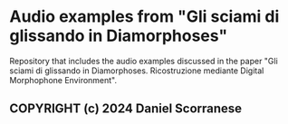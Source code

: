 # Audio examples from "Gli sciami di glissando in Diamorphoses"
Repository that includes the audio examples discussed in the paper "Gli sciami di glissando in Diamorphoses. Ricostruzione mediante Digital Morphophone Environment".

## COPYRIGHT (c) 2024 Daniel Scorranese
